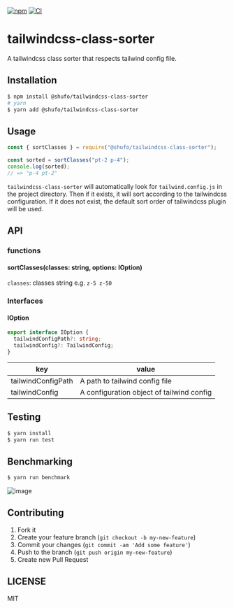 [![npm](https://img.shields.io/npm/v/@shufo/tailwindcss-class-sorter)](https://www.npmjs.com/package/@shufo/tailwindcss-class-sorter)
[![CI](https://github.com/shufo/tailwindcss-class-sorter/actions/workflows/test.yml/badge.svg)](https://github.com/shufo/tailwindcss-class-sorter/actions/workflows/test.yml)

# tailwindcss-class-sorter

A tailwindcss class sorter that respects tailwind config file.

## Installation

```bash
$ npm install @shufo/tailwindcss-class-sorter
# yarn
$ yarn add @shufo/tailwindcss-class-sorter
```

## Usage

```typescript
const { sortClasses } = require("@shufo/tailwindcss-class-sorter");

const sorted = sortClasses("pt-2 p-4");
console.log(sorted);
// => "p-4 pt-2"
```

`tailwindcss-class-sorter` will automatically look for `tailwind.config.js` in the project directory.
Then if it exists, it will sort according to the tailwindcss configuration. If it does not exist, the default sort order of tailwindcss plugin will be used.

## API

### functions

#### sortClasses(classes: string, options: IOption)

`classes`: classes string e.g. `z-5 z-50`

### Interfaces

#### IOption

```typescript
export interface IOption {
  tailwindConfigPath?: string;
  tailwindConfig?: TailwindConfig;
}
```

| key                | value                                     |
| ------------------ | ----------------------------------------- |
| tailwindConfigPath | A path to tailwind config file            |
| tailwindConfig     | A configuration object of tailwind config |

## Testing

```bash
$ yarn install
$ yarn run test
```

## Benchmarking

```bash
$ yarn run benchmark
```

![image](https://user-images.githubusercontent.com/1641039/155764304-fd676354-1b29-4390-b035-96dc9aae051d.png)

## Contributing

1.  Fork it
2.  Create your feature branch (`git checkout -b my-new-feature`)
3.  Commit your changes (`git commit -am 'Add some feature'`)
4.  Push to the branch (`git push origin my-new-feature`)
5.  Create new Pull Request

## LICENSE

MIT
